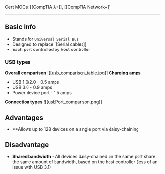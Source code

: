 Cert MOCs: [[CompTIA A+]], [[CompTIA Network+]]

---
##  Basic info
- Stands for `Universal Serial Bus`
- Designed to replace [[Serial cables]]
-  Each port controlled by host controller
### USB types
**Overall comparison**
![[usb_comparison_table.jpg]]
**Charging amps**
- USB 1.0/2.0 - 0.5 amps
- USB 3.0 -  0.9 amps
- Power device port - 1.5 amps 

**Connection types**
![[usbPort_comparison.png]]
## Advantages
- **Allows up to 128 devices on a single port via daisy-chaining

## Disadvantage
- **Shared bandwidth** - All devices daisy-chained on the same port share the same amount of bandwidth, based on the host controller (less of an issue with USB 3.1)